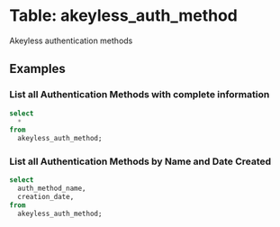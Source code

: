 # Table: akeyless_auth_method

Akeyless authentication methods

## Examples

### List all Authentication Methods with complete information

```sql
select
  *
from
  akeyless_auth_method;
```

### List all Authentication Methods by Name and Date Created

```sql
select
  auth_method_name,
  creation_date,
from
  akeyless_auth_method;
```
